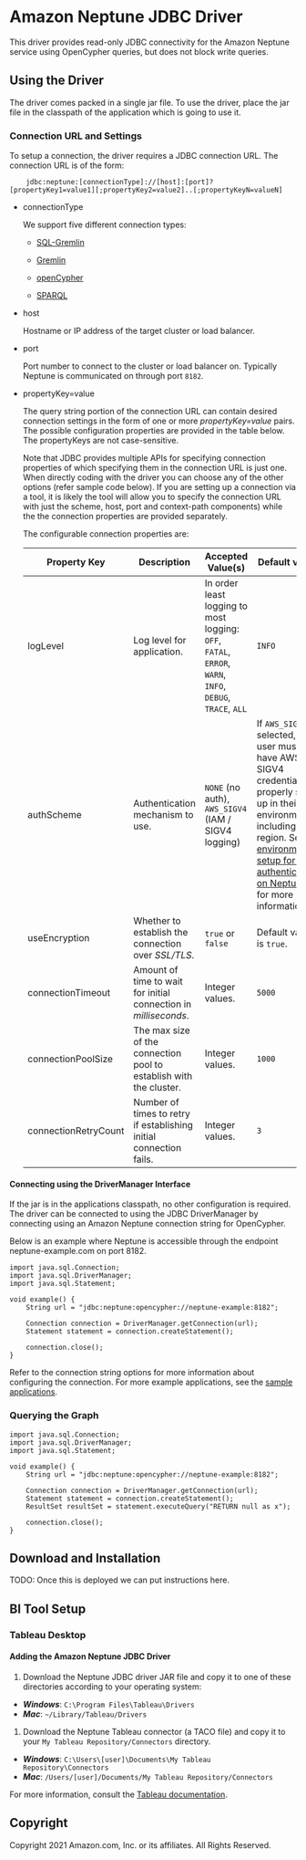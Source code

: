 # Amazon Neptune JDBC Driver

This driver provides read-only JDBC connectivity for the Amazon Neptune service using OpenCypher queries, but does not block write queries.

## Using the Driver

The driver comes packed in a single jar file. To use the driver, place the jar file in the classpath of the application which is going to use it.

### Connection URL and Settings

To setup a connection, the driver requires a JDBC connection URL. The connection URL is of the form:
```
    jdbc:neptune:[connectionType]://[host]:[port]?[propertyKey1=value1][;propertyKey2=value2]..[;propertyKeyN=valueN]
```

* connectionType

  We support five different connection types:

  * [SQL-Gremlin](samples/SQLGREMLIN.md)

  * [Gremlin](samples/GREMLIN.md)

  * [openCypher](samples/OPENCYPHER.md)

  * [SPARQL](samples/SPARQL.md)

* host

  Hostname or IP address of the target cluster or load balancer.

* port

  Port number to connect to the cluster or load balancer on. Typically Neptune is communicated on through port `8182`.

* propertyKey=value

  The query string portion of the connection URL can contain desired connection settings in the form of one or more
  *propertyKey=value* pairs. The possible configuration properties are provided in the table below. The propertyKeys are not case-sensitive.

  Note that JDBC provides multiple APIs for specifying connection properties of which specifying them in the connection
  URL is just one. When directly coding with the driver you can choose any of the other options (refer sample
  code below). If you are setting up a connection via a tool, it is likely the tool will allow you to specify the
  connection URL with just the scheme, host, port and context-path components) while the the connection properties are provided separately.

  The configurable connection properties are:

  | Property Key  | Description | Accepted Value(s)    | Default value  |
  | ------------- |-------------| -----|---------|
  | logLevel | Log level for application. | In order least logging to most logging: `OFF`, `FATAL`, `ERROR`, `WARN`, `INFO`, `DEBUG`, `TRACE`, `ALL` | `INFO` |
  | authScheme | Authentication mechanism to use. | `NONE` (no auth), `AWS_SIGV4` (IAM / SIGV4 logging) | If `AWS_SIGV4` is selected, the user must have AWS SIGV4 credentials properly set up in their environment, including a region. See [environment setup for IAM authentication on Neptune](https://docs.aws.amazon.com/neptune/latest/userguide/iam-auth-connecting-gremlin-java.html) for more information. |
  | useEncryption | Whether to establish the connection over _SSL/TLS_. | `true` or `false` | Default value is `true`. |
  | connectionTimeout | Amount of time to wait for initial connection in _milliseconds_. | Integer values. | `5000` |
  | connectionPoolSize | The max size of the connection pool to establish with the cluster. | Integer values. | `1000` |
  | connectionRetryCount | Number of times to retry if establishing initial connection fails. | Integer values. | `3` |


#### Connecting using the DriverManager Interface

If the jar is in the applications classpath, no other configuration is required. The driver can be connected to using the JDBC DriverManager by connecting using an Amazon Neptune connection string for OpenCypher.

Below is an example where Neptune is accessible through the endpoint neptune-example.com on port 8182.

```
import java.sql.Connection;
import java.sql.DriverManager;
import java.sql.Statement;

void example() {
    String url = "jdbc:neptune:opencypher://neptune-example:8182";

    Connection connection = DriverManager.getConnection(url);
    Statement statement = connection.createStatement();
    
    connection.close();
}
```

Refer to the connection string options for more information about configuring the connection. For more example applications, see the [sample applications](./src/test/java/sample/applications).

### Querying the Graph

```
import java.sql.Connection;
import java.sql.DriverManager;
import java.sql.Statement;

void example() {
    String url = "jdbc:neptune:opencypher://neptune-example:8182";

    Connection connection = DriverManager.getConnection(url);
    Statement statement = connection.createStatement();
    ResultSet resultSet = statement.executeQuery("RETURN null as x");
    
    connection.close();
}
```

## Download and Installation

TODO: Once this is deployed we can put instructions here.

## BI Tool Setup

### Tableau Desktop

#### Adding the Amazon Neptune JDBC Driver

1. Download the Neptune JDBC driver JAR file and copy it to one of these
   directories according to your operating system:

  - **_Windows_**: `C:\Program Files\Tableau\Drivers`
  - **_Mac_**: `~/Library/Tableau/Drivers`

1. Download the Neptune Tableau connector (a TACO file) and copy it to your `My Tableau Repository/Connectors`
   directory.
  - **_Windows_**: `C:\Users\[user]\Documents\My Tableau Repository\Connectors`
  - **_Mac_**: `/Users/[user]/Documents/My Tableau Repository/Connectors`

   For more information, consult the [Tableau documentation](https://tableau.github.io/connector-plugin-sdk/docs/run-taco).

## Copyright

Copyright 2021 Amazon.com, Inc. or its affiliates. All Rights Reserved.
